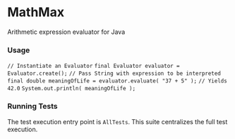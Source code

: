 # MathMax
Arithmetic expression evaluator for Java

### Usage

`// Instantiate an Evaluator`
`final Evaluator evaluator = Evaluator.create();`
`// Pass String with expression to be interpreted`
`final double meaningOfLife = evaluator.evaluate( "37 + 5" );`
`// Yields 42.0`
`System.out.println( meaningOfLife );` 

### Running Tests

The test execution entry point is `AllTests`. 
This suite centralizes the full test execution. 